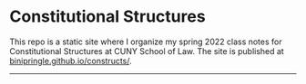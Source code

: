 # Constitutional Structures

This repo is a static site where I organize my spring 2022 class notes for Constitutional Structures at CUNY School of Law. The site is published at <a href="https://binipringle.github.io/constructs/">binipringle.github.io/constructs/</a>.

---
